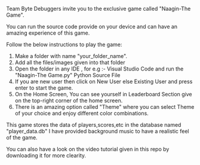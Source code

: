 Team Byte Debuggers invite you to the exclusive game called "Naagin-The Game".

You can run the source code provide on your device and can have an  amazing experience of this game.

Follow the below instructions to play the game:
1) Make a folder with name "your_folder_name".
2) Add all the files/images given into that folder
3) Open the folder in any IDE , for e.g :- Visual Studio Code and run the "Naagin-The Game.py" Python Source File
4) If you are new user then click on New User else Existing User and press enter to start the game.
5) On the Home Screen, You can see yourself in Leaderboard Section give on the top-right corner of the home screen.
6) There is an amazing option called "Theme" where you can select Theme of your choice and enjoy different color combinations.

This game stores the data of players,scores,etc in the database named "player_data.db"
I have provided background music to have a realistic feel of the game.

You can also have a look on the video tutorial given in this repo by downloading it for more clearity.
